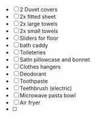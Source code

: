 - [ ] 2 Duvet covers
- [ ] 2x fitted sheet
- [ ] 2x large towels
- [ ] 2x small towels
- [ ] Sliders for floor
- [ ] bath caddy
- [ ] Toileteries
- [ ] Satin pillowcase and bonnet
- [ ] Clothes hangers
- [ ] Deodorant
- [ ] Toothpaste
- [ ] Teethbrush (electric)
- [ ] Microwave pasta bowl
- [ ] Air fryer
- [ ] 